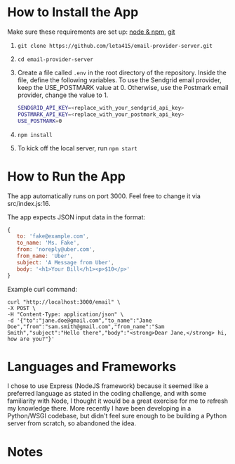 # How to Install the App

Make sure these requirements are set up: [node & npm](https://nodejs.org/en/), [git](https://git-scm.com/book/en/v2/Getting-Started-Installing-Git)

1. `git clone https://github.com/leta415/email-provider-server.git`
2. `cd email-provider-server`
3. Create a file called `.env` in the root directory of the repository. Inside the file, define the following variables. To use the Sendgrid email provider, keep the USE_POSTMARK value at 0. Otherwise, use the Postmark email provider, change the value to 1.

   ```bash
   SENDGRID_API_KEY=<replace_with_your_sendgrid_api_key>
   POSTMARK_API_KEY=<replace_with_your_postmark_api_key>
   USE_POSTMARK=0
   ```
4. `npm install`
5. To kick off the local server, run `npm start`  

# How to Run the App

The app automatically runs on port 3000. Feel free to change it via src/index.js:16.

The app expects JSON input data in the format:

```javascript
{    
   to: 'fake@example.com',
   to_name: 'Ms. Fake',
   from: 'noreply@uber.com',
   from_name: 'Uber',
   subject: 'A Message from Uber',
   body: '<h1>Your Bill</h1><p>$10</p>'
}
```

Example curl command:

```
curl "http://localhost:3000/email" \
-X POST \
-H "Content-Type: application/json" \
-d '{"to":"jane.doe@gmail.com","to_name":"Jane Doe","from":"sam.smith@gmail.com","from_name":"Sam Smith","subject":"Hello there","body":"<strong>Dear Jane,</strong> hi, how are you?"}'
```

# Languages and Frameworks

I chose to use Express (NodeJS framework) because it seemed like a preferred language as stated in the coding challenge, and with some familiarity with Node, I thought it would be a great exercise for me to refresh my knowledge there. More recently I have been developing in a Python/WSGI codebase, but didn't feel sure enough to be building a Python server from scratch, so abandoned the idea.

# Notes

